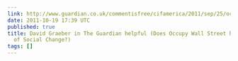 ```yaml
---
link: http://www.guardian.co.uk/commentisfree/cifamerica/2011/sep/25/occupy-wall-street-protest?fb=optOut
date: 2011-10-19 17:39 UTC
published: true
title: David Graeber in The Guardian helpful (Does Occupy Wall Street have a Theory
  of Social Change?)
tags: []
---
```



